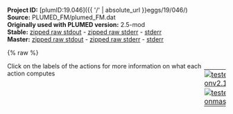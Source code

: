 **Project ID:** [plumID:19.046]({{ '/' | absolute_url }}eggs/19/046/)  
**Source:** PLUMED_FM/plumed_FM.dat  
**Originally used with PLUMED version:** 2.5-mod  
**Stable:** [zipped raw stdout](plumed_FM.dat.plumed.stdout.txt.zip) - [zipped raw stderr](plumed_FM.dat.plumed.stderr.txt.zip) - [stderr](plumed_FM.dat.plumed.stderr)  
**Master:** [zipped raw stdout](plumed_FM.dat.plumed_master.stdout.txt.zip) - [zipped raw stderr](plumed_FM.dat.plumed_master.stderr.txt.zip) - [stderr](plumed_FM.dat.plumed_master.stderr)  

{% raw %}
<div style="width: 100%; float:left">
<div style="width: 90%; float:left" id="value_details_data/PLUMED_FM/plumed_FM.dat"> Click on the labels of the actions for more information on what each action computes </div>
<div style="width: 10%; float:left"><table><tr><td style="padding:1px"><a href="plumed_FM.dat.plumed.stderr"><img src="https://img.shields.io/badge/v2.10-failed-red.svg" alt="tested onv2.10" /></a></td></tr><tr><td style="padding:1px"><a href="plumed_FM.dat.plumed_master.stderr"><img src="https://img.shields.io/badge/master-failed-red.svg" alt="tested onmaster" /></a></td></tr></table></div></div>
<pre style="width=97%;">
<span class="plumedtooltip" style="color:green">MOLINFO<span class="right">This command is used to provide information on the molecules that are present in your system. <a href="https://www.plumed.org/doc-master/user-doc/html/_m_o_l_i_n_f_o.html" style="color:green">More details</a><i></i></span></span> <span class="plumedtooltip">MOLTYPE<span class="right"> what kind of molecule is contained in the pdb file - usually not needed since protein/RNA/DNA are compatible<i></i></span></span>=protein <span class="plumedtooltip">STRUCTURE<span class="right">a file in pdb format containing a reference structure<i></i></span></span>=protein.pdb
<span style="display:none;" id="data/PLUMED_FM/plumed_FM.dat">The MOLINFO action with label <b></b> calculates something</span><span class="plumedtooltip" style="color:green">WHOLEMOLECULES<span class="right">This action is used to rebuild molecules that can become split by the periodic boundary conditions. <a href="https://www.plumed.org/doc-master/user-doc/html/_w_h_o_l_e_m_o_l_e_c_u_l_e_s.html" style="color:green">More details</a><i></i></span></span> <span class="plumedtooltip">ENTITY0<span class="right">the atoms that make up a molecule that you wish to align<i></i></span></span>=1-3232

<b name="data/PLUMED_FM/plumed_FM.datlig" onclick='showPath("data/PLUMED_FM/plumed_FM.dat","data/PLUMED_FM/plumed_FM.datlig","data/PLUMED_FM/plumed_FM.datlig","brown")'>lig</b>: <span class="plumedtooltip" style="color:green">COM<span class="right">Calculate the center of mass for a group of atoms. <a href="https://www.plumed.org/doc-master/user-doc/html/_c_o_m.html" style="color:green">More details</a><i></i></span></span> <span class="plumedtooltip">ATOMS<span class="right">the list of atoms which are involved the virtual atom's definition<i></i></span></span>=3233,3236,3237,3240,3241,3243,3245,3247,3249 <span style="color:blue" class="comment"># you need the COM of your ligand/molecule</span>
<br/><span style="display:none;" id="data/PLUMED_FM/plumed_FM.datlig">The COM action with label <b>lig</b> calculates something</span><b name="data/PLUMED_FM/plumed_FM.datfps" onclick='showPath("data/PLUMED_FM/plumed_FM.dat","data/PLUMED_FM/plumed_FM.datfps","data/PLUMED_FM/plumed_FM.datfps","brown")'>fps</b>: <span class="plumedtooltip" style="color:green">FPS<span class="right">This action is not part of PLUMED and was included by using a LOAD command <a href="https://www.plumed.org/doc-master/user-doc/html/_l_o_a_d.html" style="color:green">More details</a><i></i></span></span> REFERENCE=Faidon_new_ref.pdb LIGAND=<b name="data/PLUMED_FM/plumed_FM.datlig">lig</b> ANCHOR=2481 POINTS=-0.5910,0.3486,-1.6694,-0.6214,0.5475,-1.2516
<span style="color:blue" class="comment">##############################################################################################</span>
<span style="color:blue" class="comment"># This is the colvar that has inside linepos and linedist (fps.lp and fps.ld, respectively).</span>
<span style="color:blue" class="comment"># Starting form the obvious, POINTS are the two points A and B to construct the funnel,</span>
<span style="color:blue" class="comment"># REFERENCE is a pdb file to align the target protein with the frame used to construct</span>
<span style="color:blue" class="comment"># the funnel. LIGAND must have the label of the COM of the ligand. ANCHOR is one of the</span>
<span style="color:blue" class="comment"># closest atoms of the protein with respect to the ligand. It&#x27;s necessary to avoid pbc</span>
<span style="color:blue" class="comment"># problems.</span>
<span style="color:blue" class="comment">##############################################################################################</span>
<br/><span class="plumedtooltip" style="color:green">FUNNEL<span class="right">Calculate a funnel-shape restraint potential that is defined on a grid that is read during the setup. <a href="https://www.plumed.org/doc-master/user-doc/html/_f_u_n_n_e_l.html" style="color:green">More details</a><i></i></span></span> <span class="plumedtooltip">ARG<span class="right">the labels of the scalars on which the bias will act<i></i></span></span>=fps.lp,fps.ld <span class="plumedtooltip">MINS<span class="right">minimum value assumed by fps<i></i></span></span>=-1.0 <span class="plumedtooltip">MAXS<span class="right"> maximum value assumed by fps<i></i></span></span>=3.5 <span class="plumedtooltip">NBINS<span class="right">number of bins along fps<i></i></span></span>=600 <span class="plumedtooltip">ZCC<span class="right"> switching point between cylinder and cone<i></i></span></span>=1.8 <span class="plumedtooltip">ALPHA<span class="right">angle to change the width of the cone section<i></i></span></span>=0.55 <span class="plumedtooltip">KAPPA<span class="right">constant to be used for the funnel-shape restraint potential<i></i></span></span>=35100 <span class="plumedtooltip">LABEL<span class="right">a label for the action so that its output can be referenced in the input to other actions<i></i></span></span>=<b name="data/PLUMED_FM/plumed_FM.datfunnel" onclick='showPath("data/PLUMED_FM/plumed_FM.dat","data/PLUMED_FM/plumed_FM.datfunnel","data/PLUMED_FM/plumed_FM.datfunnel","brown")'>funnel</b>
<span style="color:blue" class="comment">##############################################################################################</span>
<span style="color:blue" class="comment"># This routine creates the external BIAS of the Funnel. ARG is already set and should</span>
<span style="color:blue" class="comment"># not be changed. S is the direction along linepos and MINS and MAXS define the maximum</span>
<span style="color:blue" class="comment"># values that fps.lp can take. ATTENTION: if fps.lp takes a value outside this interval</span>
<span style="color:blue" class="comment"># during the simulation, the simulation will crash. NBINS and NBINZ (not used here) </span>
<span style="color:blue" class="comment"># determine the binning of the external BIAS. ZCC and ALPHA regulate the shape and</span>
<span style="color:blue" class="comment"># position of cone and cylinder. KAPPA is the constant used to evaluate the potential</span>
<span style="color:blue" class="comment"># in each bin.</span>
<span style="color:blue" class="comment">############################################################################################## </span>
<br/><span style="color:blue" class="comment">#METAD ARG=d1 SIGMA=0.01 HEIGHT=2.0 PACE=500 BIASFACTOR=12 TEMP=300 LABEL=metad # Not Funnel related</span>
<br/><span style="display:none;" id="data/PLUMED_FM/plumed_FM.datfunnel">The FUNNEL action with label <b>funnel</b> calculates the following quantities:<table  align="center" frame="void" width="95%" cellpadding="5%"><tr><td width="5%"><b> Quantity </b>  </td><td><b> Description </b> </td></tr><tr><td width="5%">funnel.bias</td><td>the instantaneous value of the bias potential</td></tr></table></span><span class="plumedtooltip" style="color:green">UPPER_WALLS<span class="right">Defines a wall for the value of one or more collective variables, <a href="https://www.plumed.org/doc-master/user-doc/html/_u_p_p_e_r__w_a_l_l_s.html" style="color:green">More details</a><i></i></span></span> <span class="plumedtooltip">ARG<span class="right">the arguments on which the bias is acting<i></i></span></span>=fps.lp <span class="plumedtooltip">AT<span class="right">the positions of the wall<i></i></span></span>=3.0 <span class="plumedtooltip">KAPPA<span class="right">the force constant for the wall<i></i></span></span>=500000.0 <span class="plumedtooltip">EXP<span class="right"> the powers for the walls<i></i></span></span>=3 <span class="plumedtooltip">OFFSET<span class="right"> the offset for the start of the wall<i></i></span></span>=0 <span class="plumedtooltip">LABEL<span class="right">a label for the action so that its output can be referenced in the input to other actions<i></i></span></span>=<b name="data/PLUMED_FM/plumed_FM.datuwall" onclick='showPath("data/PLUMED_FM/plumed_FM.dat","data/PLUMED_FM/plumed_FM.datuwall","data/PLUMED_FM/plumed_FM.datuwall","brown")'>uwall</b>
<span style="color:blue" class="comment">##############################################################################################</span>
<span style="color:blue" class="comment"># Here pick a value lower than MAXS, the ligand MUST NOT exit the grid</span>
<span style="color:blue" class="comment">##############################################################################################</span>
<br/><span style="display:none;" id="data/PLUMED_FM/plumed_FM.datuwall">The UPPER_WALLS action with label <b>uwall</b> calculates the following quantities:<table  align="center" frame="void" width="95%" cellpadding="5%"><tr><td width="5%"><b> Quantity </b>  </td><td><b> Description </b> </td></tr><tr><td width="5%">uwall.bias</td><td>the instantaneous value of the bias potential</td></tr><tr><td width="5%">uwall.force2</td><td>the instantaneous value of the squared force due to this bias potential</td></tr></table></span><span class="plumedtooltip" style="color:green">LOWER_WALLS<span class="right">Defines a wall for the value of one or more collective variables, <a href="https://www.plumed.org/doc-master/user-doc/html/_l_o_w_e_r__w_a_l_l_s.html" style="color:green">More details</a><i></i></span></span> <span class="plumedtooltip">ARG<span class="right">the arguments on which the bias is acting<i></i></span></span>=fps.lp <span class="plumedtooltip">AT<span class="right">the positions of the wall<i></i></span></span>=-0.3 <span class="plumedtooltip">KAPPA<span class="right">the force constant for the wall<i></i></span></span>=500000.0 <span class="plumedtooltip">EXP<span class="right"> the powers for the walls<i></i></span></span>=3 <span class="plumedtooltip">OFFSET<span class="right"> the offset for the start of the wall<i></i></span></span>=0 <span class="plumedtooltip">LABEL<span class="right">a label for the action so that its output can be referenced in the input to other actions<i></i></span></span>=<b name="data/PLUMED_FM/plumed_FM.datlwall" onclick='showPath("data/PLUMED_FM/plumed_FM.dat","data/PLUMED_FM/plumed_FM.datlwall","data/PLUMED_FM/plumed_FM.datlwall","brown")'>lwall</b>
<span style="color:blue" class="comment">##############################################################################################</span>
<span style="color:blue" class="comment"># Here pick a value greater than MINS, the ligand MUST NOT exit the grid</span>
<span style="color:blue" class="comment">##############################################################################################</span>
<span style="color:blue" class="comment">#This is the rmsd from the bound pose. It involves the atoms at play in the bound pose</span>
<span style="display:none;" id="data/PLUMED_FM/plumed_FM.datlwall">The LOWER_WALLS action with label <b>lwall</b> calculates the following quantities:<table  align="center" frame="void" width="95%" cellpadding="5%"><tr><td width="5%"><b> Quantity </b>  </td><td><b> Description </b> </td></tr><tr><td width="5%">lwall.bias</td><td>the instantaneous value of the bias potential</td></tr><tr><td width="5%">lwall.force2</td><td>the instantaneous value of the squared force due to this bias potential</td></tr></table></span><span class="plumedtooltip" style="color:green">RMSD<span class="right">Calculate the RMSD with respect to a reference structure. <a href="https://www.plumed.org/doc-master/user-doc/html/_r_m_s_d.html" style="color:green">More details</a><i></i></span></span> <span class="plumedtooltip">REFERENCE<span class="right">a file in pdb format containing the reference structure and the atoms involved in the CV<i></i></span></span>=pocket.pdb <span class="plumedtooltip">TYPE<span class="right"> the manner in which RMSD alignment is performed<i></i></span></span>=OPTIMAL <span class="plumedtooltip">LABEL<span class="right">a label for the action so that its output can be referenced in the input to other actions<i></i></span></span>=<b name="data/PLUMED_FM/plumed_FM.datrmsd" onclick='showPath("data/PLUMED_FM/plumed_FM.dat","data/PLUMED_FM/plumed_FM.datrmsd","data/PLUMED_FM/plumed_FM.datrmsd","brown")'>rmsd</b>  
<span style="display:none;" id="data/PLUMED_FM/plumed_FM.datrmsd">The RMSD action with label <b>rmsd</b> calculates the following quantities:<table  align="center" frame="void" width="95%" cellpadding="5%"><tr><td width="5%"><b> Quantity </b>  </td><td><b> Description </b> </td></tr><tr><td width="5%">rmsd.value</td><td>the RMSD distance between the instaneous structure and the reference structure/s that were input</td></tr></table></span><span class="plumedtooltip" style="color:green">UPPER_WALLS<span class="right">Defines a wall for the value of one or more collective variables, <a href="https://www.plumed.org/doc-master/user-doc/html/_u_p_p_e_r__w_a_l_l_s.html" style="color:green">More details</a><i></i></span></span> <span class="plumedtooltip">ARG<span class="right">the arguments on which the bias is acting<i></i></span></span>=<b name="data/PLUMED_FM/plumed_FM.datrmsd">rmsd</b> <span class="plumedtooltip">AT<span class="right">the positions of the wall<i></i></span></span>=1.2 <span class="plumedtooltip">KAPPA<span class="right">the force constant for the wall<i></i></span></span>=500000.0 <span class="plumedtooltip">EXP<span class="right"> the powers for the walls<i></i></span></span>=3 <span class="plumedtooltip">OFFSET<span class="right"> the offset for the start of the wall<i></i></span></span>=0 <span class="plumedtooltip">LABEL<span class="right">a label for the action so that its output can be referenced in the input to other actions<i></i></span></span>=<b name="data/PLUMED_FM/plumed_FM.datrmsdwall" onclick='showPath("data/PLUMED_FM/plumed_FM.dat","data/PLUMED_FM/plumed_FM.datrmsdwall","data/PLUMED_FM/plumed_FM.datrmsdwall","brown")'>rmsdwall</b> <span style="color:blue" class="comment"># Not Funnel related, I am not allowing the ligand to fly to the solvent</span>
<br/><span style="color:blue" class="comment">#This rmsd restricts the CA momevement of the entire protein</span>
<span style="display:none;" id="data/PLUMED_FM/plumed_FM.datrmsdwall">The UPPER_WALLS action with label <b>rmsdwall</b> calculates the following quantities:<table  align="center" frame="void" width="95%" cellpadding="5%"><tr><td width="5%"><b> Quantity </b>  </td><td><b> Description </b> </td></tr><tr><td width="5%">rmsdwall.bias</td><td>the instantaneous value of the bias potential</td></tr><tr><td width="5%">rmsdwall.force2</td><td>the instantaneous value of the squared force due to this bias potential</td></tr></table></span><b name="data/PLUMED_FM/plumed_FM.datrmsdINIT" onclick='showPath("data/PLUMED_FM/plumed_FM.dat","data/PLUMED_FM/plumed_FM.datrmsdINIT","data/PLUMED_FM/plumed_FM.datrmsdINIT","brown")'>rmsdINIT</b>: <span class="plumedtooltip" style="color:green">RMSD<span class="right">Calculate the RMSD with respect to a reference structure. <a href="https://www.plumed.org/doc-master/user-doc/html/_r_m_s_d.html" style="color:green">More details</a><i></i></span></span> <span class="plumedtooltip">REFERENCE<span class="right">a file in pdb format containing the reference structure and the atoms involved in the CV<i></i></span></span>=my_start_meta.pdb <span class="plumedtooltip">TYPE<span class="right"> the manner in which RMSD alignment is performed<i></i></span></span>=OPTIMAL
<span style="display:none;" id="data/PLUMED_FM/plumed_FM.datrmsdINIT">The RMSD action with label <b>rmsdINIT</b> calculates the following quantities:<table  align="center" frame="void" width="95%" cellpadding="5%"><tr><td width="5%"><b> Quantity </b>  </td><td><b> Description </b> </td></tr><tr><td width="5%">rmsdINIT.value</td><td>the RMSD distance between the instaneous structure and the reference structure/s that were input</td></tr></table></span><span class="plumedtooltip" style="color:green">UPPER_WALLS<span class="right">Defines a wall for the value of one or more collective variables, <a href="https://www.plumed.org/doc-master/user-doc/html/_u_p_p_e_r__w_a_l_l_s.html" style="color:green">More details</a><i></i></span></span> <span class="plumedtooltip">ARG<span class="right">the arguments on which the bias is acting<i></i></span></span>=<b name="data/PLUMED_FM/plumed_FM.datrmsdINIT">rmsdINIT</b> <span class="plumedtooltip">AT<span class="right">the positions of the wall<i></i></span></span>=0.09 <span class="plumedtooltip">KAPPA<span class="right">the force constant for the wall<i></i></span></span>=420000 <span class="plumedtooltip">EXP<span class="right"> the powers for the walls<i></i></span></span>=2 <span class="plumedtooltip">OFFSET<span class="right"> the offset for the start of the wall<i></i></span></span>=0 <span class="plumedtooltip">LABEL<span class="right">a label for the action so that its output can be referenced in the input to other actions<i></i></span></span>=<b name="data/PLUMED_FM/plumed_FM.datrmsdwallINIT" onclick='showPath("data/PLUMED_FM/plumed_FM.dat","data/PLUMED_FM/plumed_FM.datrmsdwallINIT","data/PLUMED_FM/plumed_FM.datrmsdwallINIT","brown")'>rmsdwallINIT</b> 
<br/><span style="color:blue" class="comment">#####DESCRIPTORS#####</span>
<span style="display:none;" id="data/PLUMED_FM/plumed_FM.datrmsdwallINIT">The UPPER_WALLS action with label <b>rmsdwallINIT</b> calculates the following quantities:<table  align="center" frame="void" width="95%" cellpadding="5%"><tr><td width="5%"><b> Quantity </b>  </td><td><b> Description </b> </td></tr><tr><td width="5%">rmsdwallINIT.bias</td><td>the instantaneous value of the bias potential</td></tr><tr><td width="5%">rmsdwallINIT.force2</td><td>the instantaneous value of the squared force due to this bias potential</td></tr></table></span><b name="data/PLUMED_FM/plumed_FM.datOW" onclick='showPath("data/PLUMED_FM/plumed_FM.dat","data/PLUMED_FM/plumed_FM.datOW","data/PLUMED_FM/plumed_FM.datOW","brown")'>OW</b>: <span class="plumedtooltip" style="color:green">GROUP<span class="right">Define a group of atoms so that a particular list of atoms can be referenced with a single label in definitions of CVs or virtual atoms. <a href="https://www.plumed.org/doc-master/user-doc/html/_g_r_o_u_p.html" style="color:green">More details</a><i></i></span></span> <span class="plumedtooltip">ATOMS<span class="right">the numerical indexes for the set of atoms in the group<i></i></span></span>=3251-47362:3
<span style="display:none;" id="data/PLUMED_FM/plumed_FM.datOW">The GROUP action with label <b>OW</b> calculates something</span><b name="data/PLUMED_FM/plumed_FM.datc1" onclick='showPath("data/PLUMED_FM/plumed_FM.dat","data/PLUMED_FM/plumed_FM.datc1","data/PLUMED_FM/plumed_FM.datc1","brown")'>c1</b>: <span class="plumedtooltip" style="color:green">COM<span class="right">Calculate the center of mass for a group of atoms. <a href="https://www.plumed.org/doc-master/user-doc/html/_c_o_m.html" style="color:green">More details</a><i></i></span></span> <span class="plumedtooltip">ATOMS<span class="right">the list of atoms which are involved the virtual atom's definition<i></i></span></span>=2473-2495,2913-2919
<span style="display:none;" id="data/PLUMED_FM/plumed_FM.datc1">The COM action with label <b>c1</b> calculates something</span><b name="data/PLUMED_FM/plumed_FM.datc2" onclick='showPath("data/PLUMED_FM/plumed_FM.dat","data/PLUMED_FM/plumed_FM.datc2","data/PLUMED_FM/plumed_FM.datc2","brown")'>c2</b>: <span class="plumedtooltip" style="color:green">COM<span class="right">Calculate the center of mass for a group of atoms. <a href="https://www.plumed.org/doc-master/user-doc/html/_c_o_m.html" style="color:green">More details</a><i></i></span></span> <span class="plumedtooltip">ATOMS<span class="right">the list of atoms which are involved the virtual atom's definition<i></i></span></span>=3240
<span style="display:none;" id="data/PLUMED_FM/plumed_FM.datc2">The COM action with label <b>c2</b> calculates something</span><b name="data/PLUMED_FM/plumed_FM.datdcm" onclick='showPath("data/PLUMED_FM/plumed_FM.dat","data/PLUMED_FM/plumed_FM.datdcm","data/PLUMED_FM/plumed_FM.datdcm","brown")'>dcm</b>: <span class="plumedtooltip" style="color:green">DISTANCE<span class="right">Calculate the distance between a pair of atoms. <a href="https://www.plumed.org/doc-master/user-doc/html/_d_i_s_t_a_n_c_e.html" style="color:green">More details</a><i></i></span></span> <span class="plumedtooltip">ATOMS<span class="right">the pair of atom that we are calculating the distance between<i></i></span></span>=<b name="data/PLUMED_FM/plumed_FM.datc1">c1</b>,<b name="data/PLUMED_FM/plumed_FM.datc2">c2</b>
<span style="display:none;" id="data/PLUMED_FM/plumed_FM.datdcm">The DISTANCE action with label <b>dcm</b> calculates the following quantities:<table  align="center" frame="void" width="95%" cellpadding="5%"><tr><td width="5%"><b> Quantity </b>  </td><td><b> Description </b> </td></tr><tr><td width="5%">dcm.value</td><td>the DISTANCE between this pair of atoms</td></tr></table></span><b name="data/PLUMED_FM/plumed_FM.datc3" onclick='showPath("data/PLUMED_FM/plumed_FM.dat","data/PLUMED_FM/plumed_FM.datc3","data/PLUMED_FM/plumed_FM.datc3","brown")'>c3</b>: <span class="plumedtooltip" style="color:green">COM<span class="right">Calculate the center of mass for a group of atoms. <a href="https://www.plumed.org/doc-master/user-doc/html/_c_o_m.html" style="color:green">More details</a><i></i></span></span> <span class="plumedtooltip">ATOMS<span class="right">the list of atoms which are involved the virtual atom's definition<i></i></span></span>=2480
<span style="display:none;" id="data/PLUMED_FM/plumed_FM.datc3">The COM action with label <b>c3</b> calculates something</span><b name="data/PLUMED_FM/plumed_FM.datc4" onclick='showPath("data/PLUMED_FM/plumed_FM.dat","data/PLUMED_FM/plumed_FM.datc4","data/PLUMED_FM/plumed_FM.datc4","brown")'>c4</b>: <span class="plumedtooltip" style="color:green">COM<span class="right">Calculate the center of mass for a group of atoms. <a href="https://www.plumed.org/doc-master/user-doc/html/_c_o_m.html" style="color:green">More details</a><i></i></span></span> <span class="plumedtooltip">ATOMS<span class="right">the list of atoms which are involved the virtual atom's definition<i></i></span></span>=3236
<span style="display:none;" id="data/PLUMED_FM/plumed_FM.datc4">The COM action with label <b>c4</b> calculates something</span><b name="data/PLUMED_FM/plumed_FM.datdsb" onclick='showPath("data/PLUMED_FM/plumed_FM.dat","data/PLUMED_FM/plumed_FM.datdsb","data/PLUMED_FM/plumed_FM.datdsb","brown")'>dsb</b>: <span class="plumedtooltip" style="color:green">DISTANCE<span class="right">Calculate the distance between a pair of atoms. <a href="https://www.plumed.org/doc-master/user-doc/html/_d_i_s_t_a_n_c_e.html" style="color:green">More details</a><i></i></span></span> <span class="plumedtooltip">ATOMS<span class="right">the pair of atom that we are calculating the distance between<i></i></span></span>=<b name="data/PLUMED_FM/plumed_FM.datc3">c3</b>,<b name="data/PLUMED_FM/plumed_FM.datc4">c4</b>
<span style="display:none;" id="data/PLUMED_FM/plumed_FM.datdsb">The DISTANCE action with label <b>dsb</b> calculates the following quantities:<table  align="center" frame="void" width="95%" cellpadding="5%"><tr><td width="5%"><b> Quantity </b>  </td><td><b> Description </b> </td></tr><tr><td width="5%">dsb.value</td><td>the DISTANCE between this pair of atoms</td></tr></table></span><b name="data/PLUMED_FM/plumed_FM.datt" onclick='showPath("data/PLUMED_FM/plumed_FM.dat","data/PLUMED_FM/plumed_FM.datt","data/PLUMED_FM/plumed_FM.datt","brown")'>t</b>: <span class="plumedtooltip" style="color:green">TORSION<span class="right">Calculate a torsional angle. <a href="https://www.plumed.org/doc-master/user-doc/html/_t_o_r_s_i_o_n.html" style="color:green">More details</a><i></i></span></span> <span class="plumedtooltip">ATOMS<span class="right">the four atoms involved in the torsional angle<i></i></span></span>=2915,2780,3241,3247
<span style="display:none;" id="data/PLUMED_FM/plumed_FM.datt">The TORSION action with label <b>t</b> calculates the following quantities:<table  align="center" frame="void" width="95%" cellpadding="5%"><tr><td width="5%"><b> Quantity </b>  </td><td><b> Description </b> </td></tr><tr><td width="5%">t.value</td><td>the TORSION involving these atoms</td></tr></table></span><b name="data/PLUMED_FM/plumed_FM.datw" onclick='showPath("data/PLUMED_FM/plumed_FM.dat","data/PLUMED_FM/plumed_FM.datw","data/PLUMED_FM/plumed_FM.datw","brown")'>w</b>: <span class="plumedtooltip" style="color:green">DISTANCES<span class="right">Calculate the distances between multiple piars of atoms <a href="https://www.plumed.org/doc-master/user-doc/html/_d_i_s_t_a_n_c_e_s.html" style="color:green">More details</a><i></i></span></span> <span class="plumedtooltip">GROUPA<span class="right">Calculate the distances between all the atoms in GROUPA and all the atoms in GROUPB<i></i></span></span>=2481,2482,2492,2949 <span class="plumedtooltip">GROUPB<span class="right">Calculate the distances between all the atoms in GROUPA and all the atoms in GROUPB<i></i></span></span>=<b name="data/PLUMED_FM/plumed_FM.datOW">OW</b>  <span class="plumedtooltip">LESS_THAN<span class="right">calculate the number of variables that are less than a certain target value<i></i></span></span>={RATIONAL R_0=0.4 NN=6 MM=12 D_MAX=0.5}
<span style="display:none;" id="data/PLUMED_FM/plumed_FM.datw">The DISTANCES action with label <b>w</b> calculates the following quantities:<table  align="center" frame="void" width="95%" cellpadding="5%"><tr><td width="5%"><b> Quantity </b>  </td><td><b> Description </b> </td></tr><tr><td width="5%">w.lessthan</td><td>the number of colvars that have a value less than a threshold</td></tr><tr><td width="5%">w.value</td><td>the DISTANCES between the each pair of atoms that were specified</td></tr></table></span><span class="plumedtooltip" style="color:green">BRIDGE<span class="right">Calculate a matrix with elements equal to one if there is a bridging atom between the two atoms <a href="https://www.plumed.org/doc-master/user-doc/html/_b_r_i_d_g_e.html" style="color:green">More details</a><i></i></span></span> <span class="plumedtooltip">BRIDGING_ATOMS<span class="right">The list of atoms that can form the bridge between the two interesting parts of the structure<i></i></span></span>=<b name="data/PLUMED_FM/plumed_FM.datOW">OW</b> GROUPA=2805 GROUPB=2489 <span class="plumedtooltip">SWITCH<span class="right">The parameters of the two switchingfunction in the above formula<i></i></span></span>={RATIONAL R_0=0.6 D_0=0.0 NN=6 MM=10 D_MAX=4.0} <span class="plumedtooltip">LABEL<span class="right">a label for the action so that its output can be referenced in the input to other actions<i></i></span></span>=<b name="data/PLUMED_FM/plumed_FM.datwBpock" onclick='showPath("data/PLUMED_FM/plumed_FM.dat","data/PLUMED_FM/plumed_FM.datwBpock","data/PLUMED_FM/plumed_FM.datwBpock","brown")'>wBpock</b>
<span style="display:none;" id="data/PLUMED_FM/plumed_FM.datwBpock">The BRIDGE action with label <b>wBpock</b> calculates the following quantities:<table  align="center" frame="void" width="95%" cellpadding="5%"><tr><td width="5%"><b> Quantity </b>  </td><td><b> Description </b> </td></tr><tr><td width="5%">wBpock.value</td><td>the number of bridging atoms between the two groups</td></tr></table></span><b name="data/PLUMED_FM/plumed_FM.datlig_OW_large" onclick='showPath("data/PLUMED_FM/plumed_FM.dat","data/PLUMED_FM/plumed_FM.datlig_OW_large","data/PLUMED_FM/plumed_FM.datlig_OW_large","brown")'>lig_OW_large</b>: <span class="plumedtooltip" style="color:green">DISTANCES<span class="right">Calculate the distances between multiple piars of atoms <a href="https://www.plumed.org/doc-master/user-doc/html/_d_i_s_t_a_n_c_e_s.html" style="color:green">More details</a><i></i></span></span> <span class="plumedtooltip">GROUPA<span class="right">Calculate the distances between all the atoms in GROUPA and all the atoms in GROUPB<i></i></span></span>=3233,3236,3237,3240,3241,3243,3245,3247,3249 <span class="plumedtooltip">GROUPB<span class="right">Calculate the distances between all the atoms in GROUPA and all the atoms in GROUPB<i></i></span></span>=<b name="data/PLUMED_FM/plumed_FM.datOW">OW</b>  <span class="plumedtooltip">LESS_THAN<span class="right">calculate the number of variables that are less than a certain target value<i></i></span></span>={RATIONAL R_0=0.8 NN=6 MM=12 D_MAX=0.4}
<br/><span style="color:blue" class="comment">##NORMALIZE DESCRITOPRS##</span>
<span style="display:none;" id="data/PLUMED_FM/plumed_FM.datlig_OW_large">The DISTANCES action with label <b>lig_OW_large</b> calculates the following quantities:<table  align="center" frame="void" width="95%" cellpadding="5%"><tr><td width="5%"><b> Quantity </b>  </td><td><b> Description </b> </td></tr><tr><td width="5%">lig_OW_large.lessthan</td><td>the number of colvars that have a value less than a threshold</td></tr><tr><td width="5%">lig_OW_large.value</td><td>the DISTANCES between the each pair of atoms that were specified</td></tr></table></span><span class="plumedtooltip" style="color:green">COMBINE<span class="right">Calculate a polynomial combination of a set of other variables. <a href="https://www.plumed.org/doc-master/user-doc/html/_c_o_m_b_i_n_e.html" style="color:green">More details</a><i></i></span></span> <span class="plumedtooltip">ARG<span class="right">the values input to this function<i></i></span></span>=<b name="data/PLUMED_FM/plumed_FM.datwBpock">wBpock</b> <span class="plumedtooltip">COEFFICIENTS<span class="right"> the coefficients of the arguments in your function<i></i></span></span>=0.1538 <span class="plumedtooltip">POWERS<span class="right"> the powers to which you are raising each of the arguments in your function<i></i></span></span>=1 <span class="plumedtooltip">LABEL<span class="right">a label for the action so that its output can be referenced in the input to other actions<i></i></span></span>=<b name="data/PLUMED_FM/plumed_FM.datwBpock_norm" onclick='showPath("data/PLUMED_FM/plumed_FM.dat","data/PLUMED_FM/plumed_FM.datwBpock_norm","data/PLUMED_FM/plumed_FM.datwBpock_norm","brown")'>wBpock_norm</b> <span class="plumedtooltip">PERIODIC<span class="right">if the output of your function is periodic then you should specify the periodicity of the function<i></i></span></span>=NO
<span style="display:none;" id="data/PLUMED_FM/plumed_FM.datwBpock_norm">The COMBINE action with label <b>wBpock_norm</b> calculates the following quantities:<table  align="center" frame="void" width="95%" cellpadding="5%"><tr><td width="5%"><b> Quantity </b>  </td><td><b> Description </b> </td></tr><tr><td width="5%">wBpock_norm.value</td><td>a linear compbination</td></tr></table></span><span class="plumedtooltip" style="color:green">ALPHABETA<span class="right">Calculate the alpha beta CV <a href="https://www.plumed.org/doc-master/user-doc/html/_a_l_p_h_a_b_e_t_a.html" style="color:green">More details</a><i></i></span></span> ...
<span class="plumedtooltip">ATOMS1<span class="right">the atoms involved for each of the torsions you wish to calculate<i></i></span></span>=2915,2780,3241,3247 <span class="plumedtooltip">REFERENCE<span class="right">the reference values for each of the torsional angles<i></i></span></span>=1.66
<span class="plumedtooltip">LABEL<span class="right">a label for the action so that its output can be referenced in the input to other actions<i></i></span></span>=<b name="data/PLUMED_FM/plumed_FM.datab_t" onclick='showPath("data/PLUMED_FM/plumed_FM.dat","data/PLUMED_FM/plumed_FM.datab_t","data/PLUMED_FM/plumed_FM.datab_t","brown")'>ab_t</b>
... ALPHABETA
<span style="display:none;" id="data/PLUMED_FM/plumed_FM.datab_t">The ALPHABETA action with label <b>ab_t</b> calculates the following quantities:<table  align="center" frame="void" width="95%" cellpadding="5%"><tr><td width="5%"><b> Quantity </b>  </td><td><b> Description </b> </td></tr><tr><td width="5%">ab_t.value</td><td>the alpha beta CV</td></tr></table></span><b name="data/PLUMED_FM/plumed_FM.datProt" onclick='showPath("data/PLUMED_FM/plumed_FM.dat","data/PLUMED_FM/plumed_FM.datProt","data/PLUMED_FM/plumed_FM.datProt","brown")'>Prot</b>:  <span class="plumedtooltip" style="color:green">DISTANCES<span class="right">Calculate the distances between multiple piars of atoms <a href="https://www.plumed.org/doc-master/user-doc/html/_d_i_s_t_a_n_c_e_s.html" style="color:green">More details</a><i></i></span></span> <span class="plumedtooltip">GROUPA<span class="right">Calculate the distances between all the atoms in GROUPA and all the atoms in GROUPB<i></i></span></span>=3233,3236,3237,3240,3241,3243,3245,3247,3249 <span class="plumedtooltip">GROUPB<span class="right">Calculate the distances between all the atoms in GROUPA and all the atoms in GROUPB<i></i></span></span>=1-3232 <span class="plumedtooltip">LESS_THAN<span class="right">calculate the number of variables that are less than a certain target value<i></i></span></span>={RATIONAL R_0=0.32 NN=6 MM=12}
<span style="display:none;" id="data/PLUMED_FM/plumed_FM.datProt">The DISTANCES action with label <b>Prot</b> calculates the following quantities:<table  align="center" frame="void" width="95%" cellpadding="5%"><tr><td width="5%"><b> Quantity </b>  </td><td><b> Description </b> </td></tr><tr><td width="5%">Prot.lessthan</td><td>the number of colvars that have a value less than a threshold</td></tr><tr><td width="5%">Prot.value</td><td>the DISTANCES between the each pair of atoms that were specified</td></tr></table></span><span class="plumedtooltip" style="color:green">COMBINE<span class="right">Calculate a polynomial combination of a set of other variables. <a href="https://www.plumed.org/doc-master/user-doc/html/_c_o_m_b_i_n_e.html" style="color:green">More details</a><i></i></span></span> <span class="plumedtooltip">ARG<span class="right">the values input to this function<i></i></span></span>=<b name="data/PLUMED_FM/plumed_FM.datProt">Prot.lessthan</b> <span class="plumedtooltip">COEFFICIENTS<span class="right"> the coefficients of the arguments in your function<i></i></span></span>=0.012 <span class="plumedtooltip">POWERS<span class="right"> the powers to which you are raising each of the arguments in your function<i></i></span></span>=1 <span class="plumedtooltip">LABEL<span class="right">a label for the action so that its output can be referenced in the input to other actions<i></i></span></span>=<b name="data/PLUMED_FM/plumed_FM.datProt_norm" onclick='showPath("data/PLUMED_FM/plumed_FM.dat","data/PLUMED_FM/plumed_FM.datProt_norm","data/PLUMED_FM/plumed_FM.datProt_norm","brown")'>Prot_norm</b> <span class="plumedtooltip">PERIODIC<span class="right">if the output of your function is periodic then you should specify the periodicity of the function<i></i></span></span>=NO
<span style="display:none;" id="data/PLUMED_FM/plumed_FM.datProt_norm">The COMBINE action with label <b>Prot_norm</b> calculates the following quantities:<table  align="center" frame="void" width="95%" cellpadding="5%"><tr><td width="5%"><b> Quantity </b>  </td><td><b> Description </b> </td></tr><tr><td width="5%">Prot_norm.value</td><td>a linear compbination</td></tr></table></span><span class="plumedtooltip" style="color:green">COMBINE<span class="right">Calculate a polynomial combination of a set of other variables. <a href="https://www.plumed.org/doc-master/user-doc/html/_c_o_m_b_i_n_e.html" style="color:green">More details</a><i></i></span></span> <span class="plumedtooltip">ARG<span class="right">the values input to this function<i></i></span></span>=<b name="data/PLUMED_FM/plumed_FM.datlig_OW_large">lig_OW_large.lessthan</b> <span class="plumedtooltip">COEFFICIENTS<span class="right"> the coefficients of the arguments in your function<i></i></span></span>=0.01351 <span class="plumedtooltip">POWERS<span class="right"> the powers to which you are raising each of the arguments in your function<i></i></span></span>=1 <span class="plumedtooltip">LABEL<span class="right">a label for the action so that its output can be referenced in the input to other actions<i></i></span></span>=<b name="data/PLUMED_FM/plumed_FM.datlig_OW_large_norm" onclick='showPath("data/PLUMED_FM/plumed_FM.dat","data/PLUMED_FM/plumed_FM.datlig_OW_large_norm","data/PLUMED_FM/plumed_FM.datlig_OW_large_norm","brown")'>lig_OW_large_norm</b> <span class="plumedtooltip">PERIODIC<span class="right">if the output of your function is periodic then you should specify the periodicity of the function<i></i></span></span>=NO
<span style="color:blue" class="comment">########################</span>
<br/><span style="display:none;" id="data/PLUMED_FM/plumed_FM.datlig_OW_large_norm">The COMBINE action with label <b>lig_OW_large_norm</b> calculates the following quantities:<table  align="center" frame="void" width="95%" cellpadding="5%"><tr><td width="5%"><b> Quantity </b>  </td><td><b> Description </b> </td></tr><tr><td width="5%">lig_OW_large_norm.value</td><td>a linear compbination</td></tr></table></span><span class="plumedtooltip" style="color:green">METAD<span class="right">Used to performed metadynamics on one or more collective variables. <a href="https://www.plumed.org/doc-master/user-doc/html/_m_e_t_a_d.html" style="color:green">More details</a><i></i></span></span> ...
 <span class="plumedtooltip">LABEL<span class="right">a label for the action so that its output can be referenced in the input to other actions<i></i></span></span>=<b name="data/PLUMED_FM/plumed_FM.datmetad" onclick='showPath("data/PLUMED_FM/plumed_FM.dat","data/PLUMED_FM/plumed_FM.datmetad","data/PLUMED_FM/plumed_FM.datmetad","brown")'>metad</b>
 <span class="plumedtooltip">ARG<span class="right">the labels of the scalars on which the bias will act<i></i></span></span>=<b name="data/PLUMED_FM/plumed_FM.datdsb">dsb</b> <span class="plumedtooltip">SIGMA<span class="right">the widths of the Gaussian hills<i></i></span></span>=0.005 <span class="plumedtooltip">HEIGHT<span class="right">the heights of the Gaussian hills<i></i></span></span>=2.1  <span class="plumedtooltip">BIASFACTOR<span class="right">use well tempered metadynamics and use this bias factor<i></i></span></span>=15 <span class="plumedtooltip">TEMP<span class="right">the system temperature - this is only needed if you are doing well-tempered metadynamics<i></i></span></span>=300 <span class="plumedtooltip">PACE<span class="right">the frequency for hill addition<i></i></span></span>=250
 <span class="plumedtooltip">GRID_MIN<span class="right">the lower bounds for the grid<i></i></span></span>=0 <span class="plumedtooltip">GRID_MAX<span class="right">the upper bounds for the grid<i></i></span></span>=5 <span class="plumedtooltip">GRID_BIN<span class="right">the number of bins for the grid<i></i></span></span>=2000
 REWEIGHTING_NGRID=2000
 REWEIGHTING_NHILLS=20
... METAD
<br/><span style="display:none;" id="data/PLUMED_FM/plumed_FM.datmetad">The METAD action with label <b>metad</b> calculates the following quantities:<table  align="center" frame="void" width="95%" cellpadding="5%"><tr><td width="5%"><b> Quantity </b>  </td><td><b> Description </b> </td></tr><tr><td width="5%">metad.bias</td><td>the instantaneous value of the bias potential</td></tr></table></span><b name="data/PLUMED_FM/plumed_FM.datrw" onclick='showPath("data/PLUMED_FM/plumed_FM.dat","data/PLUMED_FM/plumed_FM.datrw","data/PLUMED_FM/plumed_FM.datrw","brown")'>rw</b>: <span class="plumedtooltip" style="color:green">REWEIGHT_METAD<span class="right">Calculate the weights configurations should contribute to the histogram in a simulation in which a metadynamics bias acts upon the system. <a href="https://www.plumed.org/doc-master/user-doc/html/_r_e_w_e_i_g_h_t__m_e_t_a_d.html" style="color:green">More details</a><i></i></span></span> <span class="plumedtooltip">TEMP<span class="right">the system temperature<i></i></span></span>=300

<span style="color:blue" class="comment">##Here we some all the bias encountered in the system including restraints+bias on CV##</span>
<span style="display:none;" id="data/PLUMED_FM/plumed_FM.datrw">The REWEIGHT_METAD action with label <b>rw</b> calculates the following quantities:<table  align="center" frame="void" width="95%" cellpadding="5%"><tr><td width="5%"><b> Quantity </b>  </td><td><b> Description </b> </td></tr><tr><td width="5%">rw.value</td><td>the weight to use for this frame to negate the effect the metadynamics bias</td></tr></table></span><b name="data/PLUMED_FM/plumed_FM.dattbias" onclick='showPath("data/PLUMED_FM/plumed_FM.dat","data/PLUMED_FM/plumed_FM.dattbias","data/PLUMED_FM/plumed_FM.dattbias","brown")'>tbias</b>: <span class="plumedtooltip" style="color:green">COMBINE<span class="right">Calculate a polynomial combination of a set of other variables. <a href="https://www.plumed.org/doc-master/user-doc/html/_c_o_m_b_i_n_e.html" style="color:green">More details</a><i></i></span></span> <span class="plumedtooltip">ARG<span class="right">the values input to this function<i></i></span></span>=<b name="data/PLUMED_FM/plumed_FM.datmetad">metad.rbias</b>,<b name="data/PLUMED_FM/plumed_FM.datfunnel">funnel.bias</b>,<b name="data/PLUMED_FM/plumed_FM.datuwall">uwall.bias</b>,<b name="data/PLUMED_FM/plumed_FM.datlwall">lwall.bias</b>,<b name="data/PLUMED_FM/plumed_FM.datrmsdwall">rmsdwall.bias</b>,<b name="data/PLUMED_FM/plumed_FM.datrmsdwallINIT">rmsdwallINIT.bias</b> <span class="plumedtooltip">PERIODIC<span class="right">if the output of your function is periodic then you should specify the periodicity of the function<i></i></span></span>=NO

<span style="display:none;" id="data/PLUMED_FM/plumed_FM.dattbias">The COMBINE action with label <b>tbias</b> calculates the following quantities:<table  align="center" frame="void" width="95%" cellpadding="5%"><tr><td width="5%"><b> Quantity </b>  </td><td><b> Description </b> </td></tr><tr><td width="5%">tbias.value</td><td>a linear compbination</td></tr></table></span><span class="plumedtooltip" style="color:green">PRINT<span class="right">Print quantities to a file. <a href="https://www.plumed.org/doc-master/user-doc/html/_p_r_i_n_t.html" style="color:green">More details</a><i></i></span></span> <span class="plumedtooltip">ARG<span class="right">the labels of the values that you would like to print to the file<i></i></span></span>=* <span class="plumedtooltip">FILE<span class="right">the name of the file on which to output these quantities<i></i></span></span>=COLVAR_FM <span class="plumedtooltip">STRIDE<span class="right"> the frequency with which the quantities of interest should be output<i></i></span></span>=250
</pre>
{% endraw %}
